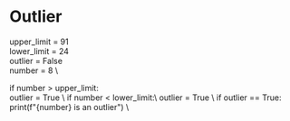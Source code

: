 # Outlier

upper_limit = 91 \
lower_limit = 24 \
outlier = False \
number = 8 \

if number > upper_limit: \
  outlier = True \ 
if number < lower_limit:\ 
  outlier = True \ 
if outlier == True: \
  print(f"{number} is an outlier") \
